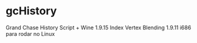 # gcHistory
Grand Chase History Script + Wine 1.9.15 Index Vertex Blending 1.9.11 i686 para rodar no Linux
